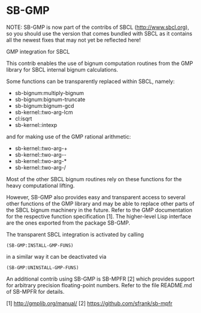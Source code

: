 SB-GMP
======

NOTE: SB-GMP is now part of the contribs of SBCL (http://www.sbcl.org),
so you should use the version that comes bundled with SBCL as it contains
all the newest fixes that may not yet be reflected here!


GMP integration for SBCL

This contrib enables the use of bignum computation routines from the
GMP library for SBCL internal bignum calculations.

Some functions can be transparently replaced within SBCL, namely:

 - sb-bignum:multiply-bignum
 - sb-bignum:bignum-truncate
 - sb-bignum:bignum-gcd
 - sb-kernel::two-arg-lcm
 - cl:isqrt
 - sb-kernel::intexp

and for making use of the GMP rational arithmetic:

 - sb-kernel::two-arg-+
 - sb-kernel::two-arg--
 - sb-kernel::two-arg-*
 - sb-kernel::two-arg-/

Most of the other SBCL bignum routines rely on these functions for the
heavy computational lifting.

However, SB-GMP also provides easy and transparent access to several
other functions of the GMP library and may be able to replace other
parts of the SBCL bignum machinery in the future. Refer to the GMP
documentation for the respective function specification [1]. The
higher-level Lisp interface are the ones exported from the package
SB-GMP.

The transparent SBCL integration is activated by calling

    (SB-GMP:INSTALL-GMP-FUNS)

in a similar way it can be deactivated via

    (SB-GMP:UNINSTALL-GMP-FUNS)

An additional contrib using SB-GMP is SB-MPFR [2] which provides
support for arbitrary precision floating-point numbers. Refer to the
file README.md of SB-MPFR for details.


[1] http://gmplib.org/manual/
[2] https://github.com/sfrank/sb-mpfr
